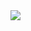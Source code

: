 <img src="https://drive.google.com/uc?export=download&id=182yP6SlbLK3YB-rMO8l7p_7alrBvvSdB/view?usp=sharing"/>
